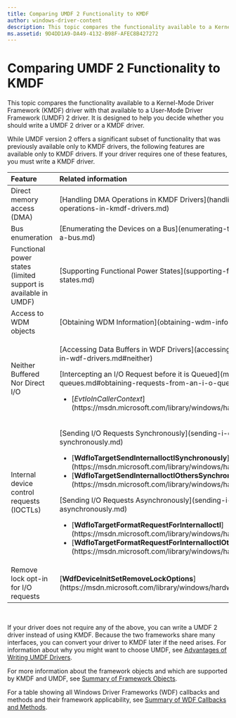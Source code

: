 ```yaml
---
title: Comparing UMDF 2 Functionality to KMDF
author: windows-driver-content
description: This topic compares the functionality available to a Kernel-Mode Driver Framework (KMDF) driver with that available to a User-Mode Driver Framework (UMDF) 2 driver.
ms.assetid: 9D4DD1A9-DA49-4132-B98F-AFEC8B427272
---
```


# Comparing UMDF 2 Functionality to KMDF


This topic compares the functionality available to a Kernel-Mode Driver Framework (KMDF) driver with that available to a User-Mode Driver Framework (UMDF) 2 driver. It is designed to help you decide whether you should write a UMDF 2 driver or a KMDF driver.

While UMDF version 2 offers a significant subset of functionality that was previously available only to KMDF drivers, the following features are available only to KMDF drivers. If your driver requires one of these features, you must write a KMDF driver.

<table>
<colgroup>
<col width="50%" />
<col width="50%" />
</colgroup>
<thead>
<tr class="header">
<th align="left">Feature</th>
<th align="left">Related information</th>
</tr>
</thead>
<tbody>
<tr class="odd">
<td align="left">Direct memory access (DMA)</td>
<td align="left">[Handling DMA Operations in KMDF Drivers](handling-dma-operations-in-kmdf-drivers.md)</td>
</tr>
<tr class="even">
<td align="left">Bus enumeration</td>
<td align="left">[Enumerating the Devices on a Bus](enumerating-the-devices-on-a-bus.md)</td>
</tr>
<tr class="odd">
<td align="left">Functional power states (limited support is available in UMDF)</td>
<td align="left">[Supporting Functional Power States](supporting-functional-power-states.md)</td>
</tr>
<tr class="even">
<td align="left">Access to WDM objects</td>
<td align="left">[Obtaining WDM Information](obtaining-wdm-information.md)</td>
</tr>
<tr class="odd">
<td align="left">Neither Buffered Nor Direct I/O</td>
<td align="left"><p>[Accessing Data Buffers in WDF Drivers](accessing-data-buffers-in-wdf-drivers.md#neither)</p>
<p>[Intercepting an I/O Request before it is Queued](managing-i-o-queues.md#obtaining-requests-from-an-i-o-queue)</p>
<ul>
<li>[<em>EvtIoInCallerContext</em>](https://msdn.microsoft.com/library/windows/hardware/ff541764)</li>
</ul></td>
</tr>
<tr class="even">
<td align="left">Internal device control requests (IOCTLs)</td>
<td align="left"><p>[Sending I/O Requests Synchronously](sending-i-o-requests-synchronously.md)</p>
<ul>
<li>[<strong>WdfIoTargetSendInternalIoctlSynchronously</strong>](https://msdn.microsoft.com/library/windows/hardware/ff548656)</li>
<li>[<strong>WdfIoTargetSendInternalIoctlOthersSynchronously</strong>](https://msdn.microsoft.com/library/windows/hardware/ff548651)</li>
</ul>
<p>[Sending I/O Requests Asynchronously](sending-i-o-requests-asynchronously.md)</p>
<ul>
<li>[<strong>WdfIoTargetFormatRequestForInternalIoctl</strong>](https://msdn.microsoft.com/library/windows/hardware/ff548595)</li>
<li>[<strong>WdfIoTargetFormatRequestForInternalIoctlOthers</strong>](https://msdn.microsoft.com/library/windows/hardware/ff548599)</li>
</ul></td>
</tr>
<tr class="odd">
<td align="left">Remove lock opt-in for I/O requests</td>
<td align="left">[<strong>WdfDeviceInitSetRemoveLockOptions</strong>](https://msdn.microsoft.com/library/windows/hardware/hh451095)</td>
</tr>
</tbody>
</table>

 

If your driver does not require any of the above, you can write a UMDF 2 driver instead of using KMDF. Because the two frameworks share many interfaces, you can convert your driver to KMDF later if the need arises. For information about why you might want to choose UMDF, see [Advantages of Writing UMDF Drivers](advantages-of-writing-umdf-drivers.md).

For more information about the framework objects and which are supported by KMDF and UMDF, see [Summary of Framework Objects](summary-of-framework-objects.md).

For a table showing all Windows Driver Frameworks (WDF) callbacks and methods and their framework applicability, see [Summary of WDF Callbacks and Methods](https://msdn.microsoft.com/library/windows/hardware/dn265591).

 

 





